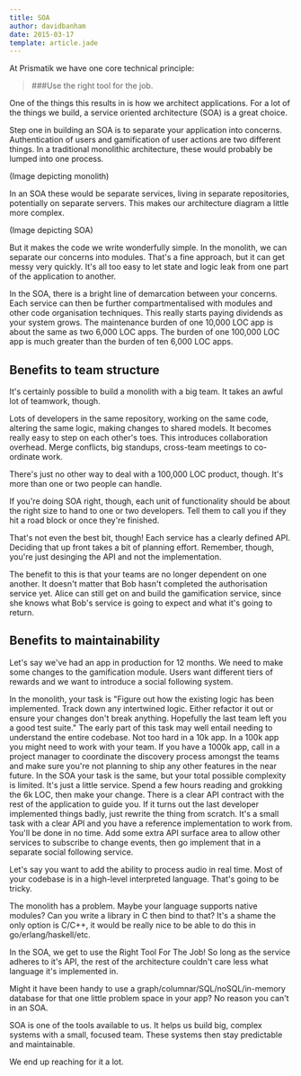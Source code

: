```yaml
---
title: SOA
author: davidbanham
date: 2015-03-17
template: article.jade
---
```


At Prismatik we have one core technical principle:

> ###Use the right tool for the job.

One of the things this results in is how we architect applications. For a lot of the things we build, a service oriented architecture (SOA) is a great choice.

Step one in building an SOA is to separate your application into concerns. Authentication of users and gamification of user actions are two different things. In a traditional monolithic architecture, these would probably be lumped into one process.

(Image depicting monolith)

In an SOA these would be separate services, living in separate repositories, potentially on separate servers. This makes our architecture diagram a little more complex.

(Image depicting SOA)

But it makes the code we write wonderfully simple. In the monolith, we can separate our concerns into modules. That's a fine approach, but it can get messy very quickly. It's all too easy to let state and logic leak from one part of the application to another.

In the SOA, there is a bright line of demarcation between your concerns. Each service can then be further compartmentalised with modules and other code organisation techniques. This really starts paying dividends as your system grows. The maintenance burden of one 10,000 LOC app is about the same as two 6,000 LOC apps. The burden of one 100,000 LOC app is much greater than the burden of ten 6,000 LOC apps.

## Benefits to team structure

It's certainly possible to build a monolith with a big team. It takes an awful lot of teamwork, though.

Lots of developers in the same repository, working on the same code, altering the same logic, making changes to shared models. It becomes really easy to step on each other's toes. This introduces collaboration overhead. Merge conflicts, big standups, cross-team meetings to co-ordinate work.

There's just no other way to deal with a 100,000 LOC product, though. It's more than one or two people can handle.

If you're doing SOA right, though, each unit of functionality should be about the right size to hand to one or two developers. Tell them to call you if they hit a road block or once they're finished.

That's not even the best bit, though! Each service has a clearly defined API. Deciding that up front takes a bit of planning effort. Remember, though, you're just desinging the API and not the implementation.

The benefit to this is that your teams are no longer dependent on one another. It doesn't matter that Bob hasn't completed the authorisation service yet. Alice can still get on and build the gamification service, since she knows what Bob's service is going to expect and what it's going to return.

## Benefits to maintainability

Let's say we've had an app in production for 12 months. We need to make some changes to the gamification module. Users want different tiers of rewards and we want to introduce a social following system.

In the monolith, your task is "Figure out how the existing logic has been implemented. Track down any intertwined logic. Either refactor it out or ensure your changes don't break anything. Hopefully the last team left you a good test suite." The early part of this task may well entail needing to understand the entire codebase. Not too hard in a 10k app. In a 100k app you might need to work with your team. If you have a 1000k app, call in a project manager to coordinate the discovery process amongst the teams and make sure you're not planning to ship any other features in the near future.
In the SOA your task is the same, but your total possible complexity is limited. It's just a little service. Spend a few hours reading and grokking the 6k LOC, then make your change. There is a clear API contract with the rest of the application to guide you. If it turns out the last developer implemented things badly, just rewrite the thing from scratch. It's a small task with a clear API and you have a reference implementation to work from. You'll be done in no time. Add some extra API surface area to allow other services to subscribe to change events, then go implement that in a separate social following service.

Let's say you want to add the ability to process audio in real time. Most of your codebase is in a high-level interpreted language. That's going to be tricky.

The monolith has a problem. Maybe your language supports native modules? Can you write a library in C then bind to that? It's a shame the only option is C/C++, it would be really nice to be able to do this in go/erlang/haskell/etc.

In the SOA, we get to use the Right Tool For The Job! So long as the service adheres to it's API, the rest of the architecture couldn't care less what language it's implemented in.

Might it have been handy to use a graph/columnar/SQL/noSQL/in-memory database for that one little problem space in your app? No reason you can't in an SOA.

SOA is one of the tools available to us. It helps us build big, complex systems with a small, focused team. These systems then stay predictable and maintainable.

We end up reaching for it a lot.
